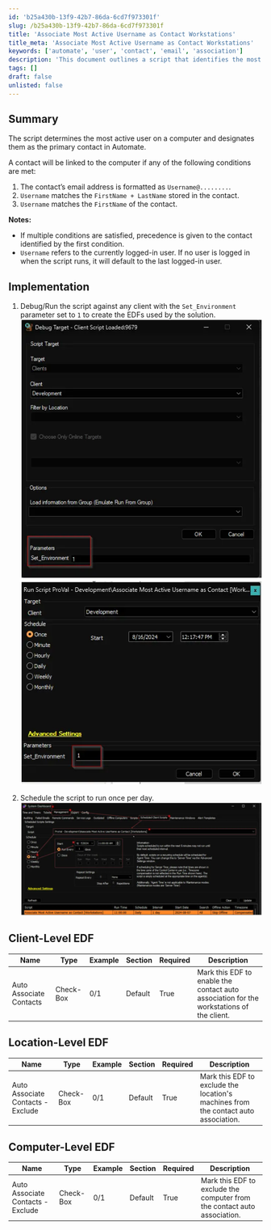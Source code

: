 ```yaml
---
id: 'b25a430b-13f9-42b7-86da-6cd7f973301f'
slug: /b25a430b-13f9-42b7-86da-6cd7f973301f
title: 'Associate Most Active Username as Contact Workstations'
title_meta: 'Associate Most Active Username as Contact Workstations'
keywords: ['automate', 'user', 'contact', 'email', 'association']
description: 'This document outlines a script that identifies the most active user on a computer and designates them as the primary contact in ConnectWise Automate. It details the conditions for linking a contact to a computer, implementation steps, and the necessary EDF configurations at client, location, and computer levels.'
tags: []
draft: false
unlisted: false
---
```


## Summary

The script determines the most active user on a computer and designates them as the primary contact in Automate.

A contact will be linked to the computer if any of the following conditions are met:

1. The contact’s email address is formatted as `Username@........`.
2. `Username` matches the `FirstName + LastName` stored in the contact.
3. `Username` matches the `FirstName` of the contact.

**Notes:**
- If multiple conditions are satisfied, precedence is given to the contact identified by the first condition.
- `Username` refers to the currently logged-in user. If no user is logged in when the script runs, it will default to the last logged-in user.

## Implementation

1. Debug/Run the script against any client with the `Set_Environment` parameter set to `1` to create the EDFs used by the solution.  
   ![Image](../../../static/img/docs/b25a430b-13f9-42b7-86da-6cd7f973301f/image_1.webp)  
   ![Image](../../../static/img/docs/b25a430b-13f9-42b7-86da-6cd7f973301f/image_2.webp)

2. Schedule the script to run once per day.  
   ![Image](../../../static/img/docs/b25a430b-13f9-42b7-86da-6cd7f973301f/image_3.webp)

## Client-Level EDF

| Name                       | Type      | Example | Section | Required | Description                                                                                     |
|----------------------------|-----------|---------|---------|----------|-------------------------------------------------------------------------------------------------|
| Auto Associate Contacts     | Check-Box | 0/1     | Default | True     | Mark this EDF to enable the contact auto association for the workstations of the client.       |

## Location-Level EDF

| Name                           | Type      | Example | Section | Required | Description                                                                                     |
|--------------------------------|-----------|---------|---------|----------|-------------------------------------------------------------------------------------------------|
| Auto Associate Contacts - Exclude | Check-Box | 0/1     | Default | True     | Mark this EDF to exclude the location's machines from the contact auto association.            |

## Computer-Level EDF

| Name                           | Type      | Example | Section | Required | Description                                                                                     |
|--------------------------------|-----------|---------|---------|----------|-------------------------------------------------------------------------------------------------|
| Auto Associate Contacts - Exclude | Check-Box | 0/1     | Default | True     | Mark this EDF to exclude the computer from the contact auto association.                       |